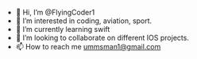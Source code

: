 - 👋 Hi, I’m @FlyingCoder1
- 👀 I’m interested in coding, aviation, sport.
- 🌱 I’m currently learning swift
- 💞️ I’m looking to collaborate on different IOS projects.
- 📫 How to reach me ummsman1@gmail.com


